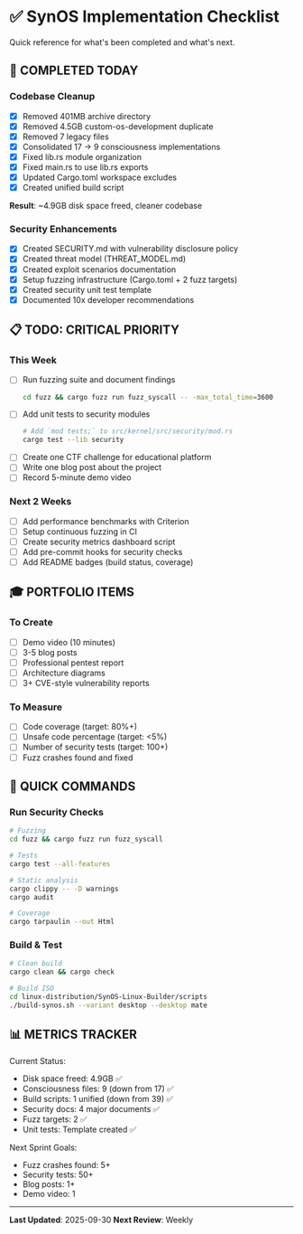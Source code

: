 # ✅ SynOS Implementation Checklist

Quick reference for what's been completed and what's next.

## 🎯 COMPLETED TODAY

### Codebase Cleanup
- [x] Removed 401MB archive directory
- [x] Removed 4.5GB custom-os-development duplicate
- [x] Removed 7 legacy files
- [x] Consolidated 17 → 9 consciousness implementations
- [x] Fixed lib.rs module organization
- [x] Fixed main.rs to use lib.rs exports
- [x] Updated Cargo.toml workspace excludes
- [x] Created unified build script

**Result**: ~4.9GB disk space freed, cleaner codebase

### Security Enhancements
- [x] Created SECURITY.md with vulnerability disclosure policy
- [x] Created threat model (THREAT_MODEL.md)
- [x] Created exploit scenarios documentation
- [x] Setup fuzzing infrastructure (Cargo.toml + 2 fuzz targets)
- [x] Created security unit test template
- [x] Documented 10x developer recommendations

## 📋 TODO: CRITICAL PRIORITY

### This Week
- [ ] Run fuzzing suite and document findings
  ```bash
  cd fuzz && cargo fuzz run fuzz_syscall -- -max_total_time=3600
  ```
- [ ] Add unit tests to security modules
  ```bash
  # Add `mod tests;` to src/kernel/src/security/mod.rs
  cargo test --lib security
  ```
- [ ] Create one CTF challenge for educational platform
- [ ] Write one blog post about the project
- [ ] Record 5-minute demo video

### Next 2 Weeks
- [ ] Add performance benchmarks with Criterion
- [ ] Setup continuous fuzzing in CI
- [ ] Create security metrics dashboard script
- [ ] Add pre-commit hooks for security checks
- [ ] Add README badges (build status, coverage)

## 🎓 PORTFOLIO ITEMS

### To Create
- [ ] Demo video (10 minutes)
- [ ] 3-5 blog posts
- [ ] Professional pentest report
- [ ] Architecture diagrams
- [ ] 3+ CVE-style vulnerability reports

### To Measure
- [ ] Code coverage (target: 80%+)
- [ ] Unsafe code percentage (target: <5%)
- [ ] Number of security tests (target: 100+)
- [ ] Fuzz crashes found and fixed

## 🚀 QUICK COMMANDS

### Run Security Checks
```bash
# Fuzzing
cd fuzz && cargo fuzz run fuzz_syscall

# Tests
cargo test --all-features

# Static analysis
cargo clippy -- -D warnings
cargo audit

# Coverage
cargo tarpaulin --out Html
```

### Build & Test
```bash
# Clean build
cargo clean && cargo check

# Build ISO
cd linux-distribution/SynOS-Linux-Builder/scripts
./build-synos.sh --variant desktop --desktop mate
```

## 📊 METRICS TRACKER

Current Status:
- Disk space freed: 4.9GB ✅
- Consciousness files: 9 (down from 17) ✅
- Build scripts: 1 unified (down from 39) ✅
- Security docs: 4 major documents ✅
- Fuzz targets: 2 ✅
- Unit tests: Template created ✅

Next Sprint Goals:
- Fuzz crashes found: 5+
- Security tests: 50+
- Blog posts: 1+
- Demo video: 1

---

**Last Updated**: 2025-09-30
**Next Review**: Weekly
